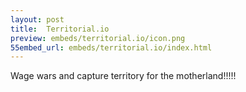 ```yaml
---
layout: post
title:  Territorial.io
preview: embeds/territorial.io/icon.png
55embed_url: embeds/territorial.io/index.html
---
```

Wage wars and capture territory for the motherland!!!!!